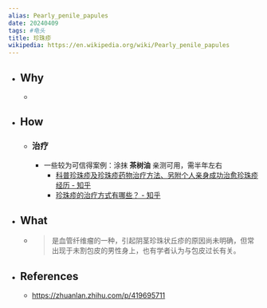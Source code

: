 ```yaml
---
alias: Pearly_penile_papules 
date: 20240409
tags: #龟头
title: 珍珠疹
wikipedia: https://en.wikipedia.org/wiki/Pearly_penile_papules
---
```


- ## Why
  -
- ## How
  - ### 治疗
    - 一些较为可信得案例：涂抹 **茶树油** 亲测可用，需半年左右
      - [科普珍珠疹及珍珠疹药物治疗方法、另附个人亲身成功治愈珍珠疹经历 - 知乎](https://zhuanlan.zhihu.com/p/419695711)
      - [珍珠疹的治疗方式有哪些？ - 知乎](https://www.zhihu.com/question/24466540/answer/88671744)
- ## What
  - > 是血管纤维瘤的一种，引起阴茎珍珠状丘疹的原因尚未明确，但常出现于未割包皮的男性身上，也有学者认为与包皮过长有关。
- ## References
  - https://zhuanlan.zhihu.com/p/419695711